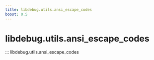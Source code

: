 ```yaml
---
title: libdebug.utils.ansi_escape_codes
boost: 0.5
---
```

# libdebug.utils.ansi_escape_codes
::: libdebug.utils.ansi_escape_codes
